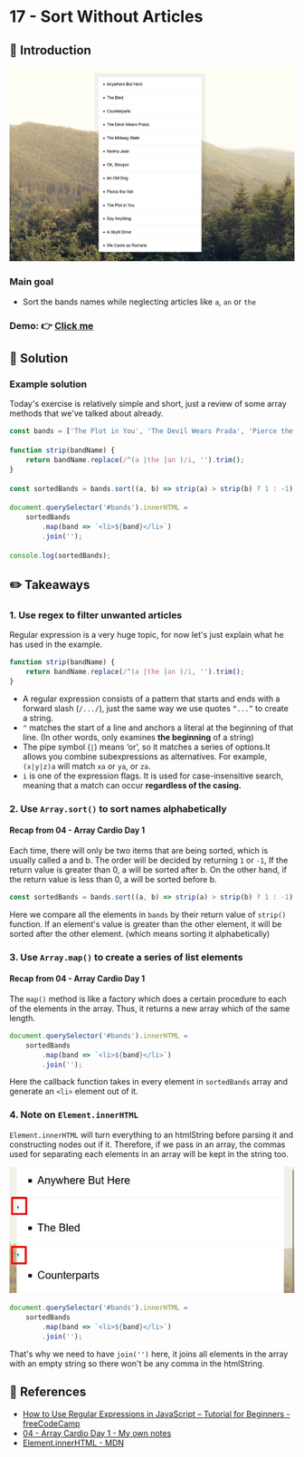 # 17 - Sort Without Articles
## :eyes: Introduction

![](./screenshot_1.jpg)

### Main goal

- Sort the bands names while neglecting articles like `a`, `an` or `the`

### Demo: 👉 [Click me](https://kellychi22.github.io/JavaScript30/17-Sort-Without-Articles/) 

## :pushpin: Solution
### Example solution
Today's exercise is relatively simple and short, just a review of some array methods that we've talked about already. 
```javascript
const bands = ['The Plot in You', 'The Devil Wears Prada', 'Pierce the Veil', 'Norma Jean', 'The Bled', 'Say Anything', 'The Midway State', 'We Came as Romans', 'Counterparts', 'Oh, Sleeper', 'A Skylit Drive', 'Anywhere But Here', 'An Old Dog'];

function strip(bandName) {
    return bandName.replace(/^(a |the |an )/i, '').trim();
}

const sortedBands = bands.sort((a, b) => strip(a) > strip(b) ? 1 : -1);

document.querySelector('#bands').innerHTML =
    sortedBands
        .map(band => `<li>${band}</li>`)
        .join('');

console.log(sortedBands);
```

## :pencil2: Takeaways

### 1. Use regex to filter unwanted articles
Regular expression is a very huge topic, for now let's just explain what he has used in the example.
```javascript
function strip(bandName) {
    return bandName.replace(/^(a |the |an )/i, '').trim();
}
```
* A regular expression consists of a pattern that starts and ends with a forward slash (`/.../`), just the same way we use quotes `“...”` to create a string.
* `^` matches the start of a line and anchors a literal at the beginning of that line. (In other words, only examines **the beginning** of a string)
* The pipe symbol (`|`) means ‘or’, so it matches a series of options.It allows you combine subexpressions as alternatives. For example, `(x|y|z)a` will match `xa` or `ya`, or `za`. 
* `i` is one of the expression flags. It is used for case-insensitive search, meaning that a match can occur **regardless of the casing.**

### 2. Use `Array.sort()` to sort names alphabetically

#### Recap from 04 - Array Cardio Day 1
Each time, there will only be two items that are being sorted, which is usually called a and b. The order will be decided by returning `1` or `-1`, If the return value is greater than 0, a will be sorted after b. On the other hand, if the return value is less than 0, a will be sorted before b.

```javascript
const sortedBands = bands.sort((a, b) => strip(a) > strip(b) ? 1 : -1);
```
Here we compare all the elements in `bands` by their return value of `strip()` function. If an element's value is greater than the other element, it will be sorted after the other element. (which means sorting it alphabetically)

### 3. Use `Array.map()` to create a series of list elements

#### Recap from 04 - Array Cardio Day 1
The `map()` method is like a factory which does a certain procedure to each of the elements in the array. Thus, it returns a new array which of the same length.

```javascript
document.querySelector('#bands').innerHTML =
    sortedBands
        .map(band => `<li>${band}</li>`)
        .join('');
```
Here the callback function takes in every element in `sortedBands` array and generate an `<li>` element out of it.

### 4. Note on `Element.innerHTML` 
`Element.innerHTML` will turn everything to an htmlString before parsing it and constructing nodes out if it. Therefore, if we pass in an array, the commas used for separating each elements in an array will be kept in the string too. 

![](screenshot_2.jpg)
```javascript
document.querySelector('#bands').innerHTML =
    sortedBands
        .map(band => `<li>${band}</li>`)
        .join('');
```
That's why we need to have `join('')` here, it joins all elements in the array with an empty string so there won't be any comma in the htmlString. 


## :book: References
* [How to Use Regular Expressions in JavaScript – Tutorial for Beginners - freeCodeCamp](https://www.freecodecamp.org/news/regular-expressions-for-beginners/)
* [04 - Array Cardio Day 1 - My own notes](https://github.com/KellyCHI22/JavaScript30/blob/main/04-Array-Cardio-Day-1/README.md)
* [Element.innerHTML - MDN](https://developer.mozilla.org/en-US/docs/Web/API/Element/innerHTML)